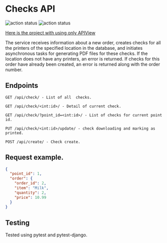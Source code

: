 # Checks API

![action status](https://github.com/ch4zzy/checks-api/actions/workflows/django.yml/badge.svg)
![action status](https://github.com/ch4zzy/checks-api/actions/workflows/pre-commit.yml/badge.svg)

[Here is the project with using only APIView](https://github.com/ch4zzy/checks-api-apiview)

The service receives information about a new order, creates checks for all the printers of the specified location in the database, and initiates asynchronous tasks for generating PDF files for these checks. If the location does not have any printers, an error is returned. If checks for this order have already been created, an error is returned along with the order number.


## Endpoints
```
GET /api/check/ - List of all  checks.
```
```
GET /api/check/<int:id>/ - Detail of current check.
```
```
GET /api/check/?point_id=<int:id>/ - List of checks for current point id.
```

```
PUT /api/check/<int:id>/update/ - check downloading and marking as printed.
```

```
POST /api/create/ - Check create.
```
## Request example.

```json
{
  "point_id": 1,
  "order": {
    "order_id": 2,
    "item": "Milk",
    "quantity": 2,
    "price": 10.99
  }
}
```

## Testing

Tested using pytest and pytest-django.
